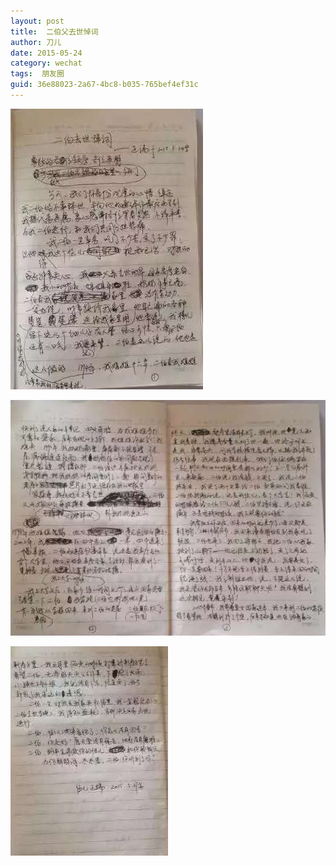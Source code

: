 ```yaml
---
layout: post
title:  二伯父去世悼词
author:	刀儿
date: 2015-05-24
category: wechat
tags:  朋友圈
guid: 36e88023-2a67-4bc8-b035-765bef4ef31c
---
```



![](/assets/i/uncle_died/1.jpg)

![](/assets/i/uncle_died/2.jpg)

![](/assets/i/uncle_died/3.jpg)
